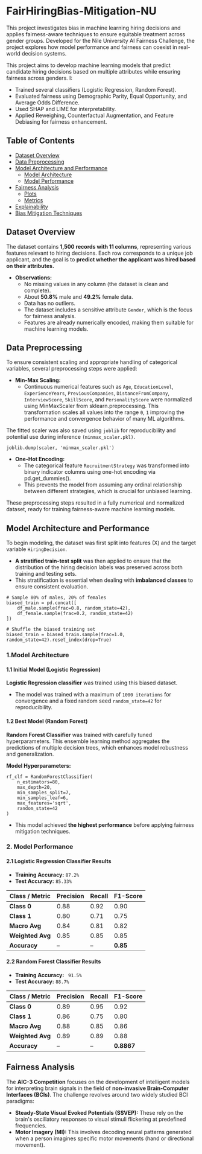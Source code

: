 # FairHiringBias-Mitigation-NU
This project investigates bias in machine learning hiring decisions and applies fairness-aware techniques to ensure equitable treatment across gender groups. Developed for the Nile University AI Fairness Challenge, the project explores how model performance and fairness can coexist in real-world decision systems.

This project aims to develop machine learning models that predict candidate hiring decisions based on multiple attributes while ensuring fairness across genders. I:

  - Trained several classifiers (Logistic Regression, Random Forest).
  - Evaluated fairness using Demographic Parity, Equal Opportunity, and Average Odds Difference.
  - Used SHAP and LIME for interpretability.
  - Applied Reweighing, Counterfactual Augmentation, and Feature Debiasing for fairness enhancement.


## Table of Contents

- [Dataset Overview](#dataset-overview)
- [Data Preprocessing](#data_preprocessing)
- [Model Architecture and Performance](#model-architecture--performance)
  - [Model Architecture](#1.model-architecture)
  - [Model Performance](#2.model-performance)
- [Fairness Analysis](#fairness-analysis)
  - [Plots](#1-plots)
  - [Metrics](#2-metrics)
- [Explainability](#explainability)
- [Bias Mitigation Techniques](#bias-mitigation-techniques)

## Dataset Overview

The dataset contains **1,500 records with 11 columns**, representing various features relevant to hiring decisions. Each row corresponds to a unique job applicant, and the goal is to **predict whether the applicant was hired based on their attributes.**

- **Observations:**
  - No missing values in any column (the dataset is clean and complete).
  - About **50.8%** male and **49.2%** female data.
  - Data has no outliers.
  - The dataset includes a sensitive attribute `Gender`, which is the focus for fairness analysis.
  - Features are already numerically encoded, making them suitable for machine learning models.


## Data Preprocessing

To ensure consistent scaling and appropriate handling of categorical variables, several preprocessing steps were applied:
  - **Min-Max Scaling:**
    - Continuous numerical features such as `Age`, `EducationLevel`, `ExperienceYears`, `PreviousCompanies`, `DistanceFromCompany`, `InterviewScore`, `SkillScore`, and `PersonalityScore` were normalized using MinMaxScaler from sklearn.preprocessing. This transformation scales all values into the range `0`, `1` improving the performance and convergence behavior of many ML algorithms.
    
The fitted scaler was also saved using `joblib` for reproducibility and potential use during inference `(minmax_scaler.pkl)`.
```
joblib.dump(scaler, 'minmax_scaler.pkl')
```

  - **One-Hot Encoding:**
    - The categorical feature `RecruitmentStrategy` was transformed into binary indicator columns using one-hot encoding via pd.get_dummies().
    - This prevents the model from assuming any ordinal relationship between different strategies, which is crucial for unbiased learning.

These preprocessing steps resulted in a fully numerical and normalized dataset, ready for training fairness-aware machine learning models.


## Model Architecture and Performance

To begin modeling, the dataset was first split into features (X) and the target variable `HiringDecision`. 
- **A stratified train-test split** was then applied to ensure that the distribution of the hiring decision labels was preserved across both training and testing sets.
- This stratification is essential when dealing with **imbalanced classes** to ensure consistent evaluation.
```
# Sample 80% of males, 20% of females
biased_train = pd.concat([
    df_male.sample(frac=0.8, random_state=42),
    df_female.sample(frac=0.2, random_state=42)
])

# Shuffle the biased training set
biased_train = biased_train.sample(frac=1.0, random_state=42).reset_index(drop=True)
```

### 1.Model Architecture

#### 1.1 Initial Model (Logistic Regression)

**Logistic Regression classifier** was trained using this biased dataset. 
  - The model was trained with a maximum of `1000 iterations` for convergence and a fixed random seed `random_state=42` for reproducibility.

#### 1.2 Best Model (Random Forest)

**Random Forest Classifier** was trained with carefully tuned hyperparameters. This ensemble learning method aggregates the predictions of multiple decision trees, which enhances model robustness and generalization.

**Model Hyperparameters:**
```
rf_clf = RandomForestClassifier(
    n_estimators=80,
    max_depth=20, 
    min_samples_split=7,
    min_samples_leaf=6, 
    max_features='sqrt',
    random_state=42
)
```
- This model achieved **the highest performance** before applying fairness mitigation techniques.

### 2. Model Performance

#### 2.1 Logistic Regression Classifier Results
- **Training Accuracy:**  `87.2%`
- **Test Accuracy:** `85.33%`

| Class / Metric   | Precision | Recall | F1-Score |
|------------------|-----------|--------|----------|
| **Class 0**      | 0.88      | 0.92   | 0.90     |
| **Class 1**      | 0.80      | 0.71   | 0.75     |
| **Macro Avg**    | 0.84      | 0.81   | 0.82     |
| **Weighted Avg** | 0.85      | 0.85   | 0.85     |
| **Accuracy**     | –         | –      | **0.85** |

#### 2.2 Random Forest Classifier Results
- **Training Accuracy:** ` 91.5%`
- **Test Accuracy:** `88.7%`

| Class / Metric   | Precision | Recall | F1-Score |
|------------------|-----------|--------|----------|
| **Class 0**      | 0.89      | 0.95   | 0.92     |
| **Class 1**      | 0.86      | 0.75   | 0.80     |
| **Macro Avg**    | 0.88      | 0.85   | 0.86     |
| **Weighted Avg** | 0.89      | 0.89   | 0.88     |
| **Accuracy**     | –         | –      | **0.8867** |

## Fairness Analysis

The **AIC-3 Competition** focuses on the development of intelligent models for interpreting brain signals in the field of **non-invasive Brain-Computer Interfaces (BCIs)**. The challenge revolves around two widely studied BCI paradigms:

- **Steady-State Visual Evoked Potentials (SSVEP):** These rely on the brain's oscillatory responses to visual stimuli flickering at predefined frequencies.
- **Motor Imagery (MI):** This involves decoding neural patterns generated when a person imagines specific motor movements (hand or directional movement).


